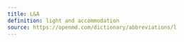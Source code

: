 ```yaml
---
title: L&A
definition: light and accommodation
source: https://openmd.com/dictionary/abbreviations/l
---
```

